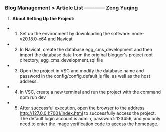 ### Blog Management > Article List ———— Zeng Yuqing
1. **About Setting Up the Project:**
- 1. Set up the environment by downloading the software: node-v20.18.0-x64 and Navicat 
- 2. In Navicat, create the database egg_cms_development and then import the database data from the original blogger's project root directory, egg_cms_development.sql file
- 3. Open the project in VSC and modify the database name and password in the config/config.default.js file, as well as the host address. 
- 4. In VSC, create a new terminal and run the project with the command npm run dev 
- 5. After successful execution, open the browser to the address http://127.0.0.1:7001/index.html to successfully access the project. The default login account is admin, password: 123456, and you only need to enter the image verification code to access the homepage.